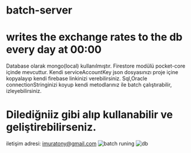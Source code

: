# batch-server
# writes the exchange rates to the db every day at 00:00
Database olarak mongo(local) kullanılmıştır.
Firestore modülü pocket-core içinde mevcuttur. Kendi serviceAccountKey json dosyasınızı proje içine kopyalayıp kendi firebase linkinizi verebilirsiniz.
Sql,Oracle connectionStringinizi koyup kendi metodlarınız ile batch çalıştırabilir, izleyebilirsiniz.
# Dilediğniiz gibi alıp kullanabilir ve geliştirebilirseniz.
iletişim adresi: imuratony@gmail.com
![batch runing](https://user-images.githubusercontent.com/34923740/199949603-d854a2d0-4ac7-4277-80d0-c6694d61505c.PNG)
![db](https://user-images.githubusercontent.com/34923740/199949748-1319f69d-36b1-49aa-9f71-4bd68aae1e11.PNG)

